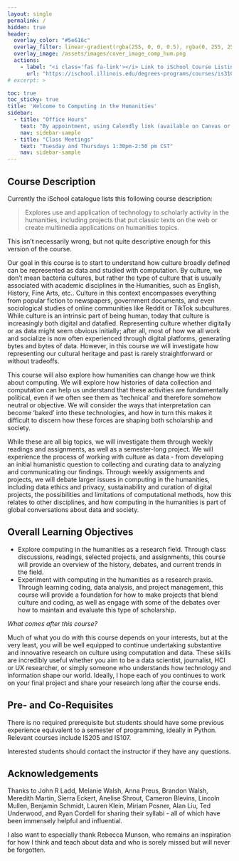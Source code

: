 ```yaml
---
layout: single
permalink: /
hidden: true
header:
  overlay_color: "#5e616c"
  overlay_filter: linear-gradient(rgba(255, 0, 0, 0.5), rgba(0, 255, 255, 0.5))
  overlay_image: /assets/images/cover_image_comp_hum.png
  actions:
    - label: "<i class='fas fa-link'></i> Link to iSchool Course Listing"
      url: "https://ischool.illinois.edu/degrees-programs/courses/is310"
# excerpt: >

toc: true
toc_sticky: true
title: 'Welcome to Computing in the Humanities'
sidebar:
  - title: "Office Hours"
    text: "By appointment, using Calendly link (available on Canvas or Google Drive)"
    nav: sidebar-sample
  - title: "Class Meetings"
    text: "Tuesday and Thursdays 1:30pm-2:50 pm CST"
    nav: sidebar-sample
---
```


<!-- {% include particles.html %} -->
## Course Description

Currently the iSchool catalogue lists this following course description:

> Explores use and application of technology to scholarly activity in the humanities, including projects that put classic texts on the web or create multimedia applications on humanities topics.

This isn’t necessarily wrong, but not quite descriptive enough for this version of the course.

Our goal in this course is to start to understand how culture broadly defined can be represented as data and studied with computation. By culture, we don’t mean bacteria cultures, but rather the type of culture that is usually associated with academic disciplines in the Humanities, such as English, History, Fine Arts, etc.. Culture in this context encompasses everything from popular fiction to newspapers, government documents, and even sociological studies of online communities like Reddit or TikTok subcultures. While culture is an intrinsic part of being human, today that culture is increasingly both digital and datafied. Representing culture whether digitally or as data might seem obvious initially; after all, most of how we all work and socialize is now often experienced through digital platforms, generating bytes and bytes of data. However, in this course we will investigate how representing our cultural heritage and past is rarely straightforward or without tradeoffs.

This course will also explore how humanities can change how we think about computing. We will explore how histories of data collection and computation can help us understand that these activities are fundamentally political, even if we often see them as ‘technical’ and therefore somehow neutral or objective. We will consider the ways that interpretation can become ‘baked’ into these technologies, and how in turn this makes it difficult to discern how these forces are shaping both scholarship and society.

While these are all big topics, we will investigate them through weekly readings and assignments, as well as a semester-long project. We will experience the process of working with culture as data - from developing an initial humanistic question to collecting and curating data to analyzing and communicating our findings. Through weekly assignments and projects, we will debate larger issues in computing in the humanities, including data ethics and privacy, sustainability and curation of digital projects, the possibilities and limitations of computational methods, how this relates to other disciplines, and how computing in the humanities is part of global conversations about data and society.

## Overall Learning Objectives

- Explore computing in the humanities as a research field. Through class discussions, readings, selected projects, and assignments, this course will provide an overview of the history, debates, and current trends in the field.
- Experiment with computing in the humanities as a research praxis. Through learning coding, data analysis, and project management, this course will provide a foundation for how to make projects that blend culture and coding, as well as engage with some of the debates over how to maintain and evaluate this type of scholarship.

*What comes after this course?*

Much of what you do with this course depends on your interests, but at the very least, you will be well equipped to continue undertaking substantive and innovative research on culture using computation and data. These skills are incredibly useful whether you aim to be a data scientist, journalist, HCI or UX researcher, or simply someone who understands how technology and information shape our world. Ideally, I hope each of you continues to work on your final project and share your research long after the course ends.

## Pre- and Co-Requisites

There is no required prerequisite but students should have some previous experience equivalent to a semester of programming, ideally in Python. Relevant courses include IS205 and IS107.

Interested students should contact the instructor if they have any questions.


## Acknowledgements

Thanks to John R Ladd, Melanie Walsh, Anna Preus, Brandon Walsh, Meredith Martin, Sierra Eckert, Anelise Shrout, Cameron Blevins, Lincoln Mullen, Benjamin Schmidt, Lauren Klein, Miriam Posner, Alan Liu, Ted Underwood, and Ryan Cordell for sharing their syllabi - all of which have been immensely helpful and influential.

I also want to especially thank Rebecca Munson, who remains an inspiration for how I think and teach about data and who is sorely missed but will never be forgotten.
